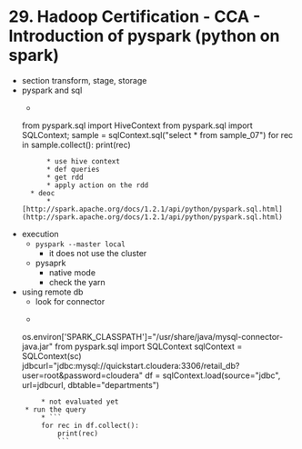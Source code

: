 # 29. Hadoop Certification - CCA - Introduction of pyspark (python on spark)

* section transform, stage, storage
* pyspark and sql
	* ```
	from pyspark.sql import HiveContext
    from pyspark.sql import SQLContext;
    sample = sqlContext.sql("select * from sample_07")
    for rec in sample.collect():
        print(rec)
  ```
		* use hive context
		* def queries
		* get rdd
		* apply action on the rdd
	* deoc
		* [http://spark.apache.org/docs/1.2.1/api/python/pyspark.sql.html](http://spark.apache.org/docs/1.2.1/api/python/pyspark.sql.html)
* execution
	* `pyspark --master local`
		* it does not use the cluster
	* pysaprk
		* native mode
		* check the yarn
* using  remote db
	* look for connector
	* ```
	os.environ['SPARK_CLASSPATH']="/usr/share/java/mysql-connector-java.jar"
from pyspark.sql import SQLContext
sqlContext = SQLContext(sc)
jdbcurl="jdbc:mysql://quickstart.cloudera:3306/retail_db?user=root&password=cloudera"
df = sqlContext.load(source="jdbc", url=jdbcurl, dbtable="departments")
```
		* not evaluated yet
	* run the query
		* ```
		for rec in df.collect():
		    print(rec)
		    ```